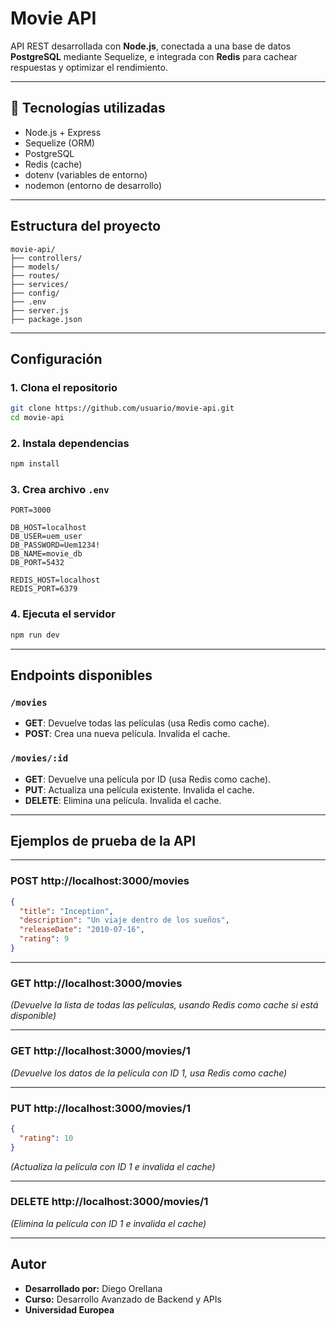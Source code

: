 # Movie API

API REST desarrollada con **Node.js**, conectada a una base de datos **PostgreSQL** mediante Sequelize, e integrada con **Redis** para cachear respuestas y optimizar el rendimiento.

---

## 🚀 Tecnologías utilizadas

- Node.js + Express
- Sequelize (ORM)
- PostgreSQL
- Redis (cache)
- dotenv (variables de entorno)
- nodemon (entorno de desarrollo)

---

## Estructura del proyecto

```
movie-api/
├── controllers/
├── models/
├── routes/
├── services/
├── config/
├── .env
├── server.js
├── package.json
```

---

## Configuración

### 1. Clona el repositorio

```bash
git clone https://github.com/usuario/movie-api.git
cd movie-api
```

### 2. Instala dependencias

```bash
npm install
```

### 3. Crea archivo `.env`

```env
PORT=3000

DB_HOST=localhost
DB_USER=uem_user
DB_PASSWORD=Uem1234!
DB_NAME=movie_db
DB_PORT=5432

REDIS_HOST=localhost
REDIS_PORT=6379
```

### 4. Ejecuta el servidor

```bash
npm run dev
```

---

## Endpoints disponibles

### `/movies`
- **GET**: Devuelve todas las películas (usa Redis como cache).
- **POST**: Crea una nueva película. Invalida el cache.

### `/movies/:id`
- **GET**: Devuelve una película por ID (usa Redis como cache).
- **PUT**: Actualiza una película existente. Invalida el cache.
- **DELETE**: Elimina una película. Invalida el cache.

---

## Ejemplos de prueba de la API

---

### POST http://localhost:3000/movies

```json
{
  "title": "Inception",
  "description": "Un viaje dentro de los sueños",
  "releaseDate": "2010-07-16",
  "rating": 9
}
```

---

### GET http://localhost:3000/movies

_(Devuelve la lista de todas las películas, usando Redis como cache si está disponible)_

---

### GET http://localhost:3000/movies/1

_(Devuelve los datos de la película con ID 1, usa Redis como cache)_

---

### PUT http://localhost:3000/movies/1

```json
{
  "rating": 10
}
```

_(Actualiza la película con ID 1 e invalida el cache)_

---

### DELETE http://localhost:3000/movies/1

_(Elimina la película con ID 1 e invalida el cache)_

---

## Autor

- **Desarrollado por:** Diego Orellana
- **Curso:** Desarrollo Avanzado de Backend y APIs
- **Universidad Europea**